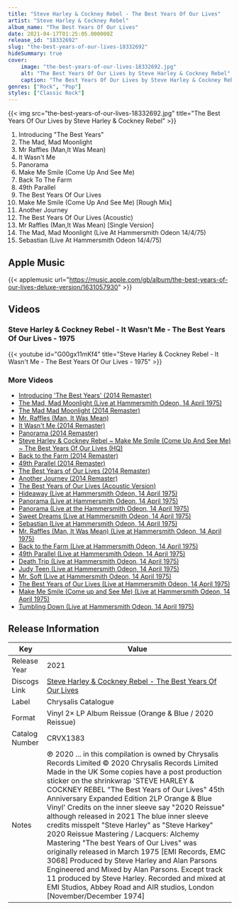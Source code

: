 ```yaml
---
title: "Steve Harley & Cockney Rebel - The Best Years Of Our Lives"
artist: "Steve Harley & Cockney Rebel"
album_name: "The Best Years Of Our Lives"
date: 2021-04-17T01:25:05.000000Z
release_id: "18332692"
slug: "the-best-years-of-our-lives-18332692"
hideSummary: true
cover:
    image: "the-best-years-of-our-lives-18332692.jpg"
    alt: "The Best Years Of Our Lives by Steve Harley & Cockney Rebel"
    caption: "The Best Years Of Our Lives by Steve Harley & Cockney Rebel"
genres: ["Rock", "Pop"]
styles: ["Classic Rock"]
---
```


{{< img src="the-best-years-of-our-lives-18332692.jpg" title="The Best Years Of Our Lives by Steve Harley & Cockney Rebel" >}}

<!-- section break -->

1. Introducing "The Best Years"
2. The Mad, Mad Moonlight
3. Mr Raffles (Man,It Was Mean)
4. It Wasn't Me
5. Panorama
6. Make Me Smile (Come Up And See Me)
7. Back To The Farm
8. 49th Parallel
9. The Best Years Of Our Lives
10. Make Me Smile (Come Up And See Me) [Rough Mix]
11. Another Journey
12. The Best Years Of Our Lives (Acoustic)
13. Mr Raffles (Man,It Was Mean) [Single Version]
14. The Mad, Mad Moonlight (Live At Hammersmith Odeon 14/4/75)
15. Sebastian (Live At Hammersmith Odeon 14/4/75)

<!-- section break -->




## Apple Music
{{< applemusic url="https://music.apple.com/gb/album/the-best-years-of-our-lives-deluxe-version/1631057930" >}}





## Videos
### Steve Harley & Cockney Rebel - It Wasn't Me - The Best Years Of Our Lives - 1975
{{< youtube id="G00gx11mKf4" title="Steve Harley & Cockney Rebel - It Wasn't Me - The Best Years Of Our Lives - 1975" >}}<br>

### More Videos

- [Introducing 'The Best Years' (2014 Remaster)](https://www.youtube.com/watch?v=qEiPqFwDs1E)
- [The Mad, Mad Moonlight (Live at Hammersmith Odeon, 14 April 1975)](https://www.youtube.com/watch?v=jrRkOA8wbQY)
- [The Mad Mad Moonlight (2014 Remaster)](https://www.youtube.com/watch?v=hDal-VyOkVM)
- [Mr. Raffles (Man, It Was Mean)](https://www.youtube.com/watch?v=4hRJ4878OXw)
- [It Wasn't Me (2014 Remaster)](https://www.youtube.com/watch?v=Vf8n-7c4Pmk)
- [Panorama (2014 Remaster)](https://www.youtube.com/watch?v=fzX1IdOH_E0)
- [Steve Harley & Cockney Rebel ~ Make Me Smile (Come Up And See Me) ~ The Best Years Of Our Lives (HQ)](https://www.youtube.com/watch?v=prUFFUTb7lQ)
- [Back to the Farm (2014 Remaster)](https://www.youtube.com/watch?v=f_D2THFZP_E)
- [49th Parallel (2014 Remaster)](https://www.youtube.com/watch?v=CQ90oxGi1yo)
- [The Best Years of Our Lives (2014 Remaster)](https://www.youtube.com/watch?v=BvRz8aAm9E0)
- [Another Journey (2014 Remaster)](https://www.youtube.com/watch?v=W_xqddFzJwo)
- [The Best Years of Our Lives (Acoustic Version)](https://www.youtube.com/watch?v=nln6a7fJcmU)
- [Hideaway (Live at Hammersmith Odeon, 14 April 1975)](https://www.youtube.com/watch?v=CbnMh9uyY6M)
- [Panorama (Live at Hammersmith Odeon, 14 April 1975)](https://www.youtube.com/watch?v=0rg_k4dpzeQ)
- [Panorama (Live at the Hammersmith Odeon, 14 April 1975)](https://www.youtube.com/watch?v=0rgyWfnZFWY)
- [Sweet Dreams (Live at Hammersmith Odeon, 14 April 1975)](https://www.youtube.com/watch?v=bGbuEDFlkac)
- [Sebastian (Live at Hammersmith Odeon, 14 April 1975)](https://www.youtube.com/watch?v=ONqG1sF4K0Y)
- [Mr. Raffles (Man, It Was Mean) (Live at Hammersmith Odeon, 14 April 1975)](https://www.youtube.com/watch?v=4TKpsqymLnM)
- [Back to the Farm (Live at Hammersmith Odeon, 14 April 1975)](https://www.youtube.com/watch?v=4Grhiof9Ch8)
- [49th Parallel (Live at Hammersmith Odeon, 14 April 1975)](https://www.youtube.com/watch?v=eovlmyBwb2s)
- [Death Trip (Live at Hammersmith Odeon, 14 April 1975)](https://www.youtube.com/watch?v=N7SknTV2JQw)
- [Judy Teen (Live at Hammersmith Odeon, 14 April 1975)](https://www.youtube.com/watch?v=1jXejqI6TmQ)
- [Mr. Soft (Live at Hammersmith Odeon, 14 April 1975)](https://www.youtube.com/watch?v=WSp-BEvDetM)
- [The Best Years of Our Lives (Live at Hammersmith Odeon, 14 April 1975)](https://www.youtube.com/watch?v=4BnxTOXF7DI)
- [Make Me Smile (Come up and See Me) (Live at Hammersmith Odeon, 14 April 1975)](https://www.youtube.com/watch?v=iIXGkgkst7s)
- [Tumbling Down (Live at Hammersmith Odeon, 14 April 1975)](https://www.youtube.com/watch?v=zWHMjqV1SJQ)


## Release Information
|  Key           | Value                                                |
| ---------------| ---------------------------------------------------- |
| Release Year   | 2021                                   |
| Discogs Link   | [Steve Harley & Cockney Rebel - The Best Years Of Our Lives](https://www.discogs.com/release/18332692-Steve-Harley-Cockney-Rebel-The-Best-Years-Of-Our-Lives) |
| Label          | Chrysalis Catalogue |
| Format         | Vinyl 2× LP Album Reissue (Orange & Blue / 2020 Reissue) |
| Catalog Number | CRVX1383 |
| Notes | ℗ 2020 ... in this compilation is owned by Chrysalis Records Limited © 2020 Chrysalis Records Limited Made in the UK  Some copies have a post production sticker on the shrinkwrap 'STEVE HARLEY & COCKNEY REBEL "The Best Years of Our Lives" 45th Anniversary Expanded Edition 2LP Orange & Blue Vinyl'  Credits on the inner sleeve say "2020 Reissue" although released in 2021  The blue inner sleeve credits misspelt "Steve Harley" as "Steve Harkey"  2020 Reissue Mastering / Lacquers: Alchemy Mastering "The best Years of Our Lives" was originally released in March 1975 [EMI Records, EMC 3068]   Produced by Steve Harley and Alan Parsons Engineered and Mixed by Alan Parsons. Except track 11 produced by Steve Harley.  Recorded and mixed at EMI Studios, Abbey Road and AIR studios, London [November/December 1974] |